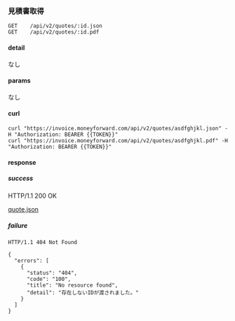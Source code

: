 ### 見積書取得

```
GET    /api/v2/quotes/:id.json
GET    /api/v2/quotes/:id.pdf
```

#### detail

なし

#### params

なし

#### curl

```
curl "https://invoice.moneyforward.com/api/v2/quotes/asdfghjkl.json" -H "Authorization: BEARER {{TOKEN}}"
curl "https://invoice.moneyforward.com/api/v2/quotes/asdfghjkl.pdf" -H "Authorization: BEARER {{TOKEN}}"
```

#### response
##### success
HTTP/1.1 200 OK

[quote.json](/responses/quote.json)

##### failure
```
HTTP/1.1 404 Not Found

{
  "errors": [
    {
      "status": "404",
      "code": "100",
      "title": "No resource found",
      "detail": "存在しないIDが渡されました。"
    }
  ]
}
```
